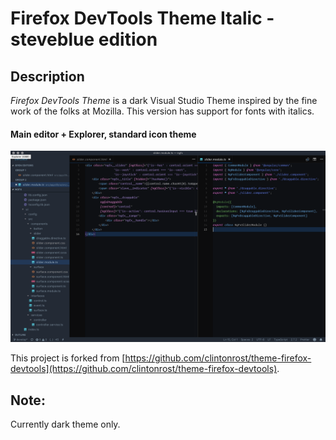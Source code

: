 # Firefox DevTools Theme Italic - steveblue edition

## Description

*Firefox DevTools Theme* is a dark Visual Studio Theme inspired by the fine work of the folks at Mozilla. This version has support for fonts with italics.

#### Main editor + Explorer, standard icon theme
![Firefox DevTools Theme screenshot](https://github.com/steveblue/theme-firefox-devtools/blob/master/assets/screenshot.png)


This project is forked from [https://github.com/clintonrost/theme-firefox-devtools](https://github.com/clintonrost/theme-firefox-devtools).

## Note:
Currently dark theme only.

